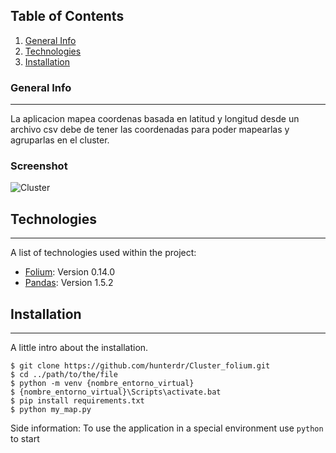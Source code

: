 ## Table of Contents
1. [General Info](#general-info)
2. [Technologies](#technologies)
3. [Installation](#installation)
### General Info
***
La aplicacion mapea coordenas basada en latitud y longitud desde un archivo csv debe de tener las coordenadas para poder mapearlas y agruparlas en el cluster. 
### Screenshot
![Cluster](https://i.ibb.co/Z1QBjLq/cluster.png)
## Technologies
***
A list of technologies used within the project:
* [Folium](https://python-visualization.github.io/folium/): Version 0.14.0
* [Pandas](https://github.com/pandas-dev/pandas): Version 1.5.2
## Installation
***
A little intro about the installation. 
```
$ git clone https://github.com/hunterdr/Cluster_folium.git
$ cd ../path/to/the/file
$ python -m venv {nombre_entorno_virtual}
$ {nombre_entorno_virtual}\Scripts\activate.bat
$ pip install requirements.txt
$ python my_map.py
```
Side information: To use the application in a special environment use ```python``` to start
